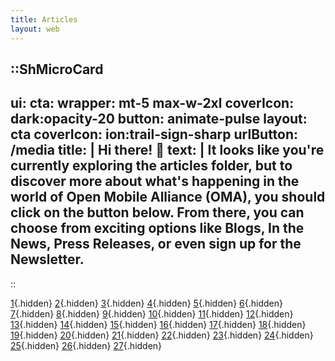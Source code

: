 ```yaml
---
title: Articles
layout: web
---
```


::ShMicroCard
---
ui:
    cta:
        wrapper: mt-5 max-w-2xl
        coverIcon: dark:opacity-20
        button: animate-pulse
layout: cta
coverIcon: ion:trail-sign-sharp
urlButton: /media
title: | 
    Hi there! 👋
text: |
    It looks like you're currently exploring the articles folder,
    but to discover more about what's happening in the world of **Open Mobile Alliance (OMA)**,
    you should click on the button below. From there, you can choose from exciting options like **Blogs**,
    **In the News**, **Press Releases**, or even sign up for the **Newsletter**.
---
::

[1](/media/articles/2025-03-17-Blog-Post-AMA-Webinar){.hidden}
[2](/media/articles/2019-07-30-E2E-security-for-IoT){.hidden}
[3](/media/articles/2020-01-23-LwM2M-5G){.hidden}
[4](/media/articles/2020-12-09-lwm2m-release){.hidden}
[5](/media/articles/2021-03-02-uCIFI){.hidden}
[6](/media/articles/2021-05-19-ENISA-lw2m2-wp){.hidden}
[7](/media/articles/2021-07-8-ENISA){.hidden}
[8](/media/articles/2022-04-12-nuSIM_objects.md){.hidden}
[9](/media/articles/2022-05-30-advance-firmware-update-lwm2m-object){.hidden}
[10](/media/articles/2022-06-14-bootstrapping-cellular-networks){.hidden}
[11](/media/articles/2022-12-09-Release-v1_2_1){.hidden}
[12](/media/articles/2023-06-09-IoT-Utilities-Outreach-Post-Workshop){.hidden}
[13](/media/articles/2023-10-03-outreach-utility-november){.hidden}
[14](/media/articles/2023-11-15-Unlocking-Utility-Benefits-with-LwM2M-Nov-15){.hidden}
[15](/media/articles/2023-11-20-SVE-40-Virtual-Test-Event-Nov-23){.hidden}
[16](/media/articles/2024-02-16-Utility-Webinar-Feb-8){.hidden}
[17](/media/articles/2024-05-28-Release-SVE_41){.hidden}
[18](/media/articles/2024-06-03-Blog-post-SVE_41){.hidden}
[19](/media/articles/2024-07-05-SVE_41-Blog-Industrial-Automation){.hidden}
[20](/media/articles/2024-07-27-Blog-Optimizing-IoT){.hidden}
[21](/media/articles/2024-07-29-SVE_41-Blog-Intelligent-Transportation){.hidden}
[22](/media/articles/2024-09-27-SVE_42-Blog-MQTT-vs-LwM2M){.hidden}
[23](/media/articles/2024-09-28-Release-SVE_42){.hidden}
[24](/media/articles/2024-11-8-Blog-Harnessing-Intelligence-in-IoT){.hidden}
[25](/media/articles/2024-12-9-Press-Release-UciFi-Joins-OMA){.hidden}
[26](/media/articles/2025-02-24-Blog-AMA-Webinar){.hidden}
[27](/media/articles/2025-03-04-Blog-LwM2M-Unlocking-SmartCity-Interop){.hidden}